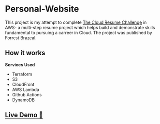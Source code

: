 # Personal-Website

This project is my attempt to complete [The Cloud Resume Challenge](https://cloudresumechallenge.dev/) in AWS- a multi-step resume project which helps build and demonstrate
skills fundamental to pursuing a carreer in Cloud. The project was published by Forrest Brazeal.  


## How it works



  **Services Used**

 
  - Terraform
  - S3 
  - CloudFront
  - AWS Lambda
  - Github Actions
  - DynamoDB

## [Live Demo 🔗](https://marioszabo.net)
